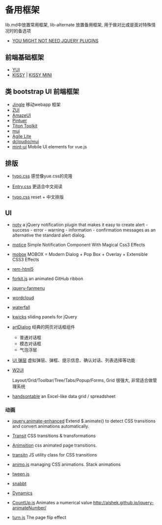 # 备用框架
lib.md中放置常用框架, lib-alternate 放置备用框架, 用于做对比或是面对特殊情况时的备选项

* [YOU MIGHT NOT NEED JQUERY PLUGINS](http://youmightnotneedjqueryplugins.com/)

## 前端基础框架
* [YUI](https://github.com/yui/yui3)
* [KISSY](http://docs.kissyui.com/5.0/) | [KISSY MINI](http://m.kissyui.com/)

## 类 bootstrap UI 前端框架
* [Jingle](https://github.com/shixy/Jingle) 移动webapp 框架
* [ZUI](http://www.zui.sexy/)
* [AmazeUI](http://amazeui.org/)
* [Pintuer](http://www.pintuer.com/)
* [Titon Toolkit](https://github.com/titon/toolkit)
* [mui](https://github.com/muicss/mui)
* [Agile Lite](https://git.oschina.net/nandy007/agile-lite)
* [dcloudio/mui](https://github.com/dcloudio/mui)
* [mint-ui](https://github.com/ElemeFE/mint-ui) Mobile UI elements for vue.js

## 排版
* [typo.css](https://github.com/xiangming/typo)
感觉像yue.css的克隆


* [Entry.css](https://github.com/zmmbreeze/Entry.css/)
更适合中文阅读

* [typo.css](https://github.com/sofish/Typo.css)
reset + 中文排版

## UI
* [noty](https://github.com/needim/noty/)
a jQuery notification plugin that makes it easy to create alert - success - error - warning - information - confirmation messages as an alternative the standard alert dialog.

* [motice](https://github.com/mamboer/motice) Simple Notification Component With Magical Css3 Effects
* [mobox](https://github.com/mamboer/mobox) MOBOX = Modern Dialog + Pop Box + Overlay + Extensible CSS3 Effects
* [rem-html5](https://github.com/mamboer/rem-html5 "A Multiple Devices Adaptive HTML5 Mobile Page Template Leveraging The REM Unit")
* [forkit.js](https://github.com/hakimel/forkit.js) an animated GitHub ribbon
* [jquery-fanmenu](https://github.com/mamboer/jquery-fanmenu)
* [wordcloud](https://github.com/timdream/wordcloud)
* [waterfall](https://github.com/kudago/waterfall)

* [kwicks](https://github.com/jmar777/kwicks)
sliding panels for jQuery

* [artDialog](http://aui.github.io/artDialog/)
  经典的网页对话框组件
  * 普通对话框
  * 模态对话框
  * 气泡浮层

* [UI 弹层](https://github.com/bh-lay/UI) 虚拟弹层、弹框、提示信息、确认对话、列表选择等功能

* [W2UI](https://github.com/vitmalina/w2ui)

  Layout/Grid/Toolbar/Tree/Tabs/Popup/Forms, Grid 很强大, 非常适合做管理系统

* [handsontable](https://github.com/handsontable/handsontable) an Excel-like data grid / spreadsheet

### 动画
* [jquery.animate-enhanced](https://github.com/benbarnett/jQuery-Animate-Enhanced)
Extend $.animate() to detect CSS transitions and convert animations automatically.

* [Transit](http://ricostacruz.com/jquery.transit/)
CSS transitions & transformations

* [Animsition](https://github.com/blivesta/animsition/)
css animated page transitions.

* [transitn](https://github.com/desandro/transitn)
JS utility class for CSS transitions

* [animo.js](https://github.com/ThrivingKings/animo.js)
managing CSS animations. Stack animations

* [tween.js](https://github.com/tweenjs/tween.js)

* [snabbt](https://github.com/daniel-lundin/snabbt.js)
* [Dynamics](https://github.com/michaelvillar/dynamics.js)

* [CountUp.js](https://github.com/inorganik/countUp.js) Animates a numerical value
http://aishek.github.io/jquery-animateNumber/

* [turn.js](https://github.com/blasten/turn.js) The page flip effect
